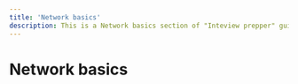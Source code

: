 ```yaml
---
title: 'Network basics'
description: This is a Network basics section of "Inteview prepper" guide
---
```

# Network basics